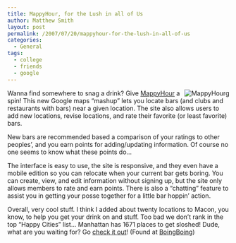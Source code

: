 ```yaml
---
title: MappyHour, for the Lush in all of Us
author: Matthew Smith
layout: post
permalink: /2007/07/20/mappyhour-for-the-lush-in-all-of-us
categories:
  - General
tags:
  - college
  - friends
  - google
---
```

<img src="http://digivation.net/wp-content/uploads/2007/07/mappyhour.png" alt="MappyHourg" align="right" />Wanna find somewhere to snag a drink? Give [MappyHour][1] a spin! This new Google maps &#8220;mashup&#8221; lets you locate bars (and clubs and restaurants with bars) near a given location. The site also allows users to add new locations, revise locations, and rate their favorite (or least favorite) bars.

New bars are recommended based a comparison of your ratings to other peoples&#8217;, and you earn points for adding/updating information. Of course no one seems to know what these points do&#8230;

The interface is easy to use, the site is responsive, and they even have a mobile edition so you can relocate when your current bar gets boring. You can create, view, and edit information without signing up, but the site only allows members to rate and earn points. There is also a &#8220;chatting&#8221; feature to assist you in getting your posse together for a little bar hoppin&#8217; action.

Overall, very cool stuff. I think I added about twenty locations to Macon, you know, to help you get your drink on and stuff. Too bad we don&#8217;t rank in the top &#8220;Happy Cities&#8221; list&#8230; Manhattan has 1671 places to get sloshed! Dude, what are you waiting for? Go [check it out][1]! (Found at [BoingBoing][2])

 [1]: http://mappyhour.nerl.net/index.php
 [2]: http://www.boingboing.net/2007/07/19/happy_hour_food_and_.html